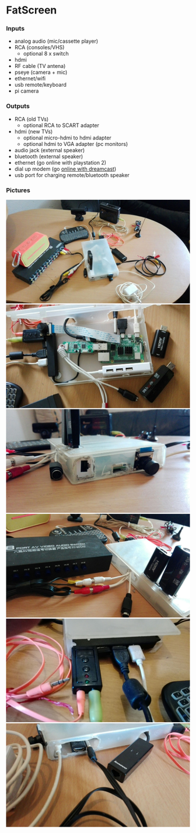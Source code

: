 # FatScreen

### Inputs
- analog audio (mic/cassette player)
- RCA (consoles/VHS) 
  - optional 8 x switch
- hdmi 
- RF cable (TV antena)
- pseye (camera + mic)
- ethernet/wifi
- usb remote/keyboard
- pi camera

### Outputs
- RCA (old TVs)
   - optional RCA to SCART adapter
- hdmi (new TVs)
   - optional micro-hdmi to hdmi adapter
   - optional hdmi to VGA adapter (pc monitors)
- audio jack (external speaker)
- bluetooth (external speaker)
- ethernet (go online with playstation 2)
- dial up modem (go [online with dreamcast](https://dreamcast.wiki/DreamPi))
- usb port for charging remote/bluetooth speaker

### Pictures
![](IMG_20220422_133226.jpg)
![](IMG_20220422_133842.jpg)
![](IMG_20220422_133240.jpg)
![](IMG_20220422_133410.jpg)
![](IMG_20220422_133333.jpg)
![](IMG_20220422_133318.jpg)
